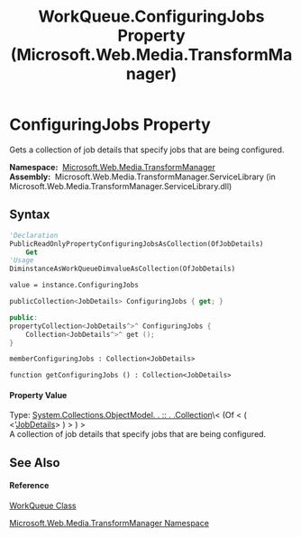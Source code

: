 ﻿---
title: WorkQueue.ConfiguringJobs Property  (Microsoft.Web.Media.TransformManager)
TOCTitle: ConfiguringJobs Property
ms:assetid: P:Microsoft.Web.Media.TransformManager.WorkQueue.ConfiguringJobs
ms:mtpsurl: https://msdn.microsoft.com/en-us/library/microsoft.web.media.transformmanager.workqueue.configuringjobs(v=VS.90)
ms:contentKeyID: 35521185
ms.date: 06/14/2012
mtps_version: v=VS.90
f1_keywords:
- Microsoft.Web.Media.TransformManager.WorkQueue.get_ConfiguringJobs
- Microsoft.Web.Media.TransformManager.WorkQueue.ConfiguringJobs
dev_langs:
- CSharp
- JScript
- VB
- FSharp
- c++
api_location:
- Microsoft.Web.Media.TransformManager.ServiceLibrary.dll
api_name:
- Microsoft.Web.Media.TransformManager.WorkQueue.ConfiguringJobs
- Microsoft.Web.Media.TransformManager.WorkQueue.get_ConfiguringJobs
api_type:
- Managed
topic_type:
- apiref
- kbSyntax
product_family_name: VS
ROBOTS: INDEX,FOLLOW
---

# ConfiguringJobs Property

Gets a collection of job details that specify jobs that are being configured.

**Namespace:**  [Microsoft.Web.Media.TransformManager](microsoft-web-media-transformmanager-namespace.md)  
**Assembly:**  Microsoft.Web.Media.TransformManager.ServiceLibrary (in Microsoft.Web.Media.TransformManager.ServiceLibrary.dll)

## Syntax

``` vb
'Declaration
PublicReadOnlyPropertyConfiguringJobsAsCollection(OfJobDetails)
    Get
'Usage
DiminstanceAsWorkQueueDimvalueAsCollection(OfJobDetails)

value = instance.ConfiguringJobs
```

``` csharp
publicCollection<JobDetails> ConfiguringJobs { get; }
```

``` c++
public:
propertyCollection<JobDetails^>^ ConfiguringJobs {
    Collection<JobDetails^>^ get ();
}
```

``` fsharp
memberConfiguringJobs : Collection<JobDetails>
```

``` jscript
function getConfiguringJobs () : Collection<JobDetails>
```

#### Property Value

Type: [System.Collections.ObjectModel. . :: . .Collection](https://msdn.microsoft.com/en-us/library/ms132397\(v=vs.90\))\< (Of \< ( \<'[JobDetails](jobdetails-class-microsoft-web-media-transformmanager.md)\> ) \> ) \>  
A collection of job details that specify jobs that are being configured.  

## See Also

#### Reference

[WorkQueue Class](workqueue-class-microsoft-web-media-transformmanager.md)

[Microsoft.Web.Media.TransformManager Namespace](microsoft-web-media-transformmanager-namespace.md)

